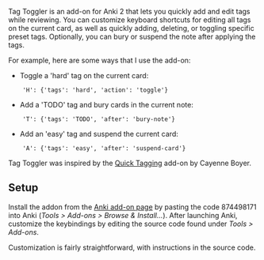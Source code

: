 Tag Toggler is an add-on for Anki 2 that lets you quickly add and edit tags
while reviewing.  You can customize keyboard shortcuts for editing all tags on
the current card, as well as quickly adding, deleting, or toggling specific
preset tags.  Optionally, you can bury or suspend the note after applying the
tags.

For example, here are some ways that I use the add-on:
- Toggle a 'hard' tag on the current card:

`    'H': {'tags': 'hard', 'action': 'toggle'}`

- Add a 'TODO' tag and bury cards in the current note:

`    'T': {'tags': 'TODO', 'after': 'bury-note'}`

- Add an 'easy' tag and suspend the current card:

`    'A': {'tags': 'easy', 'after': 'suspend-card'}`

Tag Toggler was inspired by the [Quick
Tagging](https://github.com/cayennes/Quick_Tagging) add-on by Cayenne Boyer.

## Setup ##

Install the addon from the [Anki add-on
page](https://ankiweb.net/shared/addons/) by pasting the code 874498171 into
Anki (*Tools > Add-ons > Browse & Install...*).  After launching Anki,
customize the keybindings by editing the source code found under *Tools >
Add-ons*.

Customization is fairly straightforward, with instructions in the source code.

